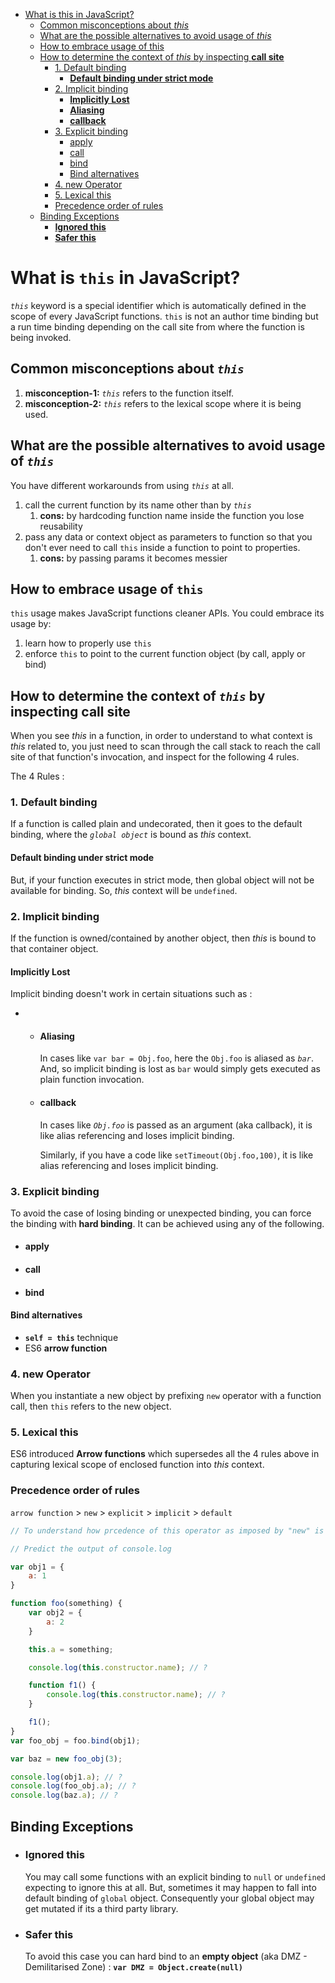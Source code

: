    * [What is this in JavaScript?](Deep-Dive-Into-"this"-Operator.md#what-is-this-in-javascript)
      * [Common misconceptions about <em>this</em>](Deep-Dive-Into-"this"-Operator.md#common-misconceptions-about-this)
      * [What are the possible alternatives to avoid usage of <em>this</em>](Deep-Dive-Into-"this"-Operator.md#what-are-the-possible-alternatives-to-avoid-usage-of-this)
      * [How to embrace usage of this](Deep-Dive-Into-"this"-Operator.md#how-to-embrace-usage-of-this)
      * [How to determine the context of <em>this</em> by inspecting <strong>call site</strong>](Deep-Dive-Into-"this"-Operator.md#how-to-determine-the-context-ofthis-by-inspecting-call-site)
         * [1. Default binding](Deep-Dive-Into-"this"-Operator.md#1default-binding)
            * [<strong>Default binding under strict mode</strong>](Deep-Dive-Into-"this"-Operator.md#default-binding-under-strict-mode)
         * [2. Implicit binding](Deep-Dive-Into-"this"-Operator.md#2-implicit-binding)
            * [<strong>Implicitly Lost</strong>](Deep-Dive-Into-"this"-Operator.md#implicitly-lost)
            * [<strong>Aliasing</strong>](Deep-Dive-Into-"this"-Operator.md#aliasing)
            * [<strong>callback</strong>](Deep-Dive-Into-"this"-Operator.md#callback)
         * [3. Explicit binding](Deep-Dive-Into-"this"-Operator.md#3-explicit-binding)
            * [apply](Deep-Dive-Into-"this"-Operator.md#apply)
            * [call](Deep-Dive-Into-"this"-Operator.md#call)
            * [bind](Deep-Dive-Into-"this"-Operator.md#bind)
            * [Bind alternatives](Deep-Dive-Into-"this"-Operator.md#bind-alternatives)
         * [4. new Operator](Deep-Dive-Into-"this"-Operator.md#4-new-operator)
         * [5. Lexical this](Deep-Dive-Into-"this"-Operator.md#5-lexical-this)
         * [Precedence order of rules](Deep-Dive-Into-"this"-Operator.md#precedence-order-of-rules)
      * [Binding Exceptions](Deep-Dive-Into-"this"-Operator.md#binding-exceptions)
         * [<strong>Ignored this</strong>](Deep-Dive-Into-"this"-Operator.md#ignored-this)
         * [<strong>Safer this</strong>](Deep-Dive-Into-"this"-Operator.md#safer-this)

# What is `this` in JavaScript?

*`this`* keyword is a special identifier which is automatically defined
in the scope of every JavaScript functions. `this` is not an author time
binding but a run time binding depending on the call site from where the
function is being invoked. 

## Common misconceptions about *`this`*

1.  **misconception-1:** *`this`* refers to the function itself.
2.  **misconception-2:** *`this`* refers to the lexical scope where it
    is being used.

## What are the possible alternatives to avoid usage of *`this`*

You have different workarounds from using *`this`* at all.

1.  call the current function by its name other than by *`this`*
    1.  **cons:** by hardcoding function name inside the function you
        lose reusability
2.  pass any data or context object as parameters to function so that
    you don't ever need to call `this` inside a function to point to
    properties.
    1.  **cons:** by passing params it becomes messier

## How to embrace usage of `this`

`this` usage makes JavaScript functions cleaner APIs. You could embrace
its usage by:

1.  learn how to properly use `this`
2.  enforce `this` to point to the current function object (by call,
    apply or bind) 

## How to determine the context of *`this`* by inspecting **call site**

When you see *this* in a function, in order to understand to what
context is *this* related to, you just need to scan through the call
stack to reach the call site of that function's invocation, and inspect
for the following 4 rules.

The 4 Rules :

### 1. Default binding

If a function is called plain and undecorated, then it goes to the
default binding, where the *`global object`* is bound as *this* context.

#### **Default binding under strict mode**

But, if your function executes in strict
mode, then global object will not be available for binding. So,
*this* context will be `undefined`.

### 2. Implicit binding

If the function is owned/contained by another object, then *this* is
bound to that container object.

#### **Implicitly Lost**

Implicit binding doesn't work in certain situations such as :

-   -   #### **Aliasing**

        In cases like `var bar = Obj.foo`, here the `Obj.foo` is aliased
        as *`bar`*. And, so implicit binding is lost as `bar` would
        simply gets executed as plain function invocation.

    -   #### **callback**

        In cases like *`Obj.foo`* is passed as an argument (aka
        callback), it is like alias referencing and loses implicit
        binding. 
        
        Similarly, if you have a code like `setTimeout(Obj.foo,100)`, it is like alias referencing and loses implicit binding.

### 3. Explicit binding

To avoid the case of losing binding or unexpected binding, you can force
the binding with **hard binding**. It can be achieved using any of the
following.

- #### apply
- #### call
- #### bind

#### Bind alternatives
- **`self = this`** technique
- ES6 **arrow function**

### 4. new Operator

When you instantiate a new object by prefixing `new` operator with a
function call, then `this` refers to the new object.

### 5. Lexical this

ES6 introduced **Arrow functions** which supersedes all the 4 rules
above in capturing lexical scope of enclosed function into *this*
context.

### Precedence order of rules

`arrow function` > `new` > `explicit` > `implicit` > `default`

```javascript
// To understand how prcedence of this operator as imposed by "new" is higher in order than "explicit" binding, solve the following problem.

// Predict the output of console.log

var obj1 = {
    a: 1
}

function foo(something) {
    var obj2 = {
        a: 2
    }

    this.a = something;

    console.log(this.constructor.name); // ?

    function f1() {
        console.log(this.constructor.name); // ?
    }

    f1();
}
var foo_obj = foo.bind(obj1);

var baz = new foo_obj(3);

console.log(obj1.a); // ?
console.log(foo_obj.a); // ?
console.log(baz.a); // ?
```



## Binding Exceptions

- ### **Ignored this**

    You may call some functions with an explicit binding
    to `null` or `undefined` expecting to ignore this at all. But,
    sometimes it may happen to fall into default binding
    of `global` object. Consequently your global object may get mutated
    if its a third party library. 

-   ### **Safer this**

    To avoid this case you can hard bind to an **empty object** (aka
    DMZ - Demilitarised Zone) : **`var DMZ = Object.create(null)`**

